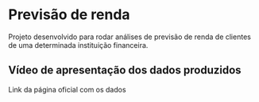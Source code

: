 # Previsão de renda

Projeto desenvolvido para rodar análises de previsão de renda de clientes de uma determinada instituição financeira.

## Vídeo de apresentação dos dados produzidos






Link da página oficial com os dados


